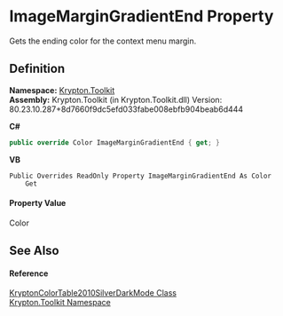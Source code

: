 # ImageMarginGradientEnd Property


Gets the ending color for the context menu margin.



## Definition
**Namespace:** <a href="79d2eac2-21f4-54ff-7552-b20c33c30600.md">Krypton.Toolkit</a>  
**Assembly:** Krypton.Toolkit (in Krypton.Toolkit.dll) Version: 80.23.10.287+8d7660f9dc5efd033fabe008ebfb904beab6d444

**C#**
``` C#
public override Color ImageMarginGradientEnd { get; }
```
**VB**
``` VB
Public Overrides ReadOnly Property ImageMarginGradientEnd As Color
	Get
```



#### Property Value
Color

## See Also


#### Reference
<a href="0a52afc7-d872-5621-7dc9-b0c63d93539a.md">KryptonColorTable2010SilverDarkMode Class</a>  
<a href="79d2eac2-21f4-54ff-7552-b20c33c30600.md">Krypton.Toolkit Namespace</a>  
